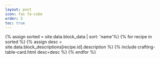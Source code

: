 ```yaml
---
layout: post
icon: fas fa-cube
order: 5
toc: true
---
```


{% assign sorted = site.data.block_data | sort: 'name'%}
{% for recipe in sorted %}
  {% assign desc = site.data.block_descriptions[recipe.id].description %}
  {% include crafting-table-card.html desc=desc %}
{% endfor %}

<!-- buffer for the TOC -->
<div style="height: 800px"></div>

